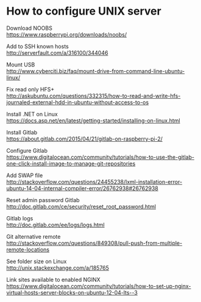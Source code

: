# How to configure UNIX server #

Download NOOBS  
https://www.raspberrypi.org/downloads/noobs/

Add to SSH known hosts  
http://serverfault.com/a/316100/344046

Mount USB  
http://www.cyberciti.biz/faq/mount-drive-from-command-line-ubuntu-linux/

Fix read only HFS+  
http://askubuntu.com/questions/332315/how-to-read-and-write-hfs-journaled-external-hdd-in-ubuntu-without-access-to-os

Install .NET on Linux  
https://docs.asp.net/en/latest/getting-started/installing-on-linux.html

Install Gitlab  
https://about.gitlab.com/2015/04/21/gitlab-on-raspberry-pi-2/

Configure Gitlab  
https://www.digitalocean.com/community/tutorials/how-to-use-the-gitlab-one-click-install-image-to-manage-git-repositories

Add SWAP file  
http://stackoverflow.com/questions/24455238/lxml-installation-error-ubuntu-14-04-internal-compiler-error/26762938#26762938

Reset admin password Gitlab  
http://doc.gitlab.com/ce/security/reset_root_password.html

Gitlab logs  
http://doc.gitlab.com/ee/logs/logs.html

Git alternative remote  
http://stackoverflow.com/questions/849308/pull-push-from-multiple-remote-locations

See folder size on Linux  
http://unix.stackexchange.com/a/185765

Link sites available to enabled NGINX  
https://www.digitalocean.com/community/tutorials/how-to-set-up-nginx-virtual-hosts-server-blocks-on-ubuntu-12-04-lts--3